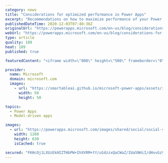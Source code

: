```yaml
---
category: news
title: "Considerations for optimized performance in Power Apps"
excerpt: "Recommendations on how to maximize performance of your Power Apps "
publishedDateTime: 2020-12-03T07:40:36Z
originalUrl: "https://powerapps.microsoft.com/en-us/blog/considerations-for-optimized-performance-in-power-apps/"
webUrl: "https://powerapps.microsoft.com/en-us/blog/considerations-for-optimized-performance-in-power-apps/"
type: article
quality: 189
heat: 189
published: true

featuredContent: "<iframe width=\"800\" height=\"500\" frameborder=\"0\" src=\"https://www.youtube.com/embed/jcKoqC9Vfmo\" allow=\"accelerometer; autoplay; encrypted-media; gyroscope; picture-in-picture\" allowfullscreen></iframe>"

provider:
  name: Microsoft
  domain: microsoft.com
  images:
    - url: "https://smartableai.github.io/microsoft-power-apps/assets/images/organizations/microsoft.com-50x50.jpg"
      width: 50
      height: 50

topics:
  - Power Apps
  - Model-driven apps

images:
  - url: "https://powerapps.microsoft.com/images/shared/social/social-share-post-ignite.png"
    width: 1200
    height: 630
    isCached: true

secured: "FKHcOj1LXUzEkHIZTHbPW+IhXVRM+tY/uSdzzxQaCWaZ/IUa5NHiI/dHxvGz9kzJkAVe5Yup7qcvMJ3k2jUJyL0f89V29lajalHlDb9ZqGwi4jdcIX4ZnwJRPNHwFHT8+5hX86YOoUikc0Zcl1yeKHClB/7ddNs1xOLdch2plLFmTrl5UHQx6gfRyqjMWsS7UPyQykCzWVc5WmS5ZcTIAiZ7+3Ib0OyuxlklHSE4Sldslhe8mTIxXJ7lGLsE5YvdGg3wK9GU0+/cIQaGFSRU5Eaz+ldova7W5zYnlBRjvFLEHDofBBuNgIDAhWb0yGFu7GIWOPgsnOm4sSYD3T/6PBdp37OwvmZgZhnuKSxBWvvuj3I+2vOz7R0M7nnfoBcPLNNeYGZSsYF+kNdwxoNsEDfILURwugAKcAU7no51Aw7KbI9e+WYlfBxAMCCNuvVkxpXraYcksikcztTciKcZfg==;fTxw/tEqWpcm4KF49NkALg=="
---
```


